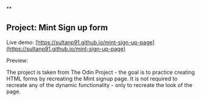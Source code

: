 \*\*

## Project: Mint Sign up form

Live demo: [https://sultanp91.github.io/mint-sign-up-page](https://sultanp91.github.io/mint-sign-up-page)

Preview:

The project is taken from The Odin Project - the goal is to practice creating HTML forms by recreating the Mint signup page. It is not required to recreate any of the dynamic functionality - only to recreate the look of the page.
